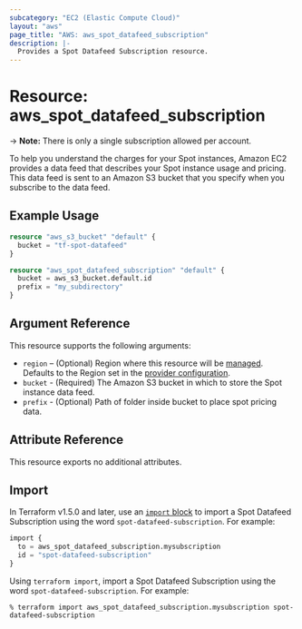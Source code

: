 ```yaml
---
subcategory: "EC2 (Elastic Compute Cloud)"
layout: "aws"
page_title: "AWS: aws_spot_datafeed_subscription"
description: |-
  Provides a Spot Datafeed Subscription resource.
---
```


# Resource: aws_spot_datafeed_subscription

-> **Note:** There is only a single subscription allowed per account.

To help you understand the charges for your Spot instances, Amazon EC2 provides a data feed that describes your Spot instance usage and pricing.
This data feed is sent to an Amazon S3 bucket that you specify when you subscribe to the data feed.

## Example Usage

```terraform
resource "aws_s3_bucket" "default" {
  bucket = "tf-spot-datafeed"
}

resource "aws_spot_datafeed_subscription" "default" {
  bucket = aws_s3_bucket.default.id
  prefix = "my_subdirectory"
}
```

## Argument Reference

This resource supports the following arguments:

* `region` – (Optional) Region where this resource will be [managed](https://docs.aws.amazon.com/general/latest/gr/rande.html#regional-endpoints). Defaults to the Region set in the [provider configuration](https://registry.terraform.io/providers/hashicorp/aws/latest/docs#aws-configuration-reference).
* `bucket` - (Required) The Amazon S3 bucket in which to store the Spot instance data feed.
* `prefix` - (Optional) Path of folder inside bucket to place spot pricing data.

## Attribute Reference

This resource exports no additional attributes.

## Import

In Terraform v1.5.0 and later, use an [`import` block](https://developer.hashicorp.com/terraform/language/import) to import a Spot Datafeed Subscription using the word `spot-datafeed-subscription`. For example:

```terraform
import {
  to = aws_spot_datafeed_subscription.mysubscription
  id = "spot-datafeed-subscription"
}
```

Using `terraform import`, import a Spot Datafeed Subscription using the word `spot-datafeed-subscription`. For example:

```console
% terraform import aws_spot_datafeed_subscription.mysubscription spot-datafeed-subscription
```
